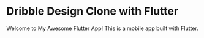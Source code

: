 # Dribble Design Clone with Flutter

Welcome to My Awesome Flutter App! This is a mobile app built with Flutter.

